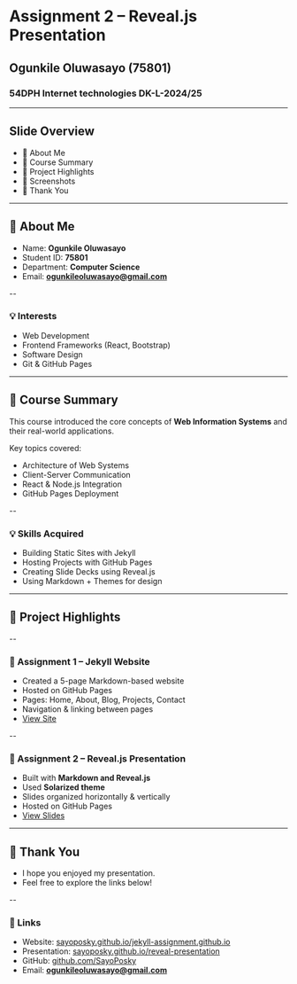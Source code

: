 # Assignment 2 – Reveal.js Presentation  
## Ogunkile Oluwasayo (75801)
### 54DPH Internet technologies DK-L-2024/25

---

## Slide Overview  

- 👤 About Me  
- 🎯 Course Summary  
- 💼 Project Highlights  
- 📸 Screenshots  
- 🙏 Thank You  

---

## 👤 About Me  

- Name: **Ogunkile Oluwasayo**  
- Student ID: **75801**  
- Department: **Computer Science**  
- Email: **ogunkileoluwasayo@gmail.com**  

--  
### 💡 Interests  
- Web Development  
- Frontend Frameworks (React, Bootstrap)  
- Software Design  
- Git & GitHub Pages  

---

## 🎯 Course Summary  

This course introduced the core concepts of **Web Information Systems** and their real-world applications.

Key topics covered:

- Architecture of Web Systems  
- Client-Server Communication  
- React & Node.js Integration  
- GitHub Pages Deployment  

--  

### 💡 Skills Acquired  

- Building Static Sites with Jekyll  
- Hosting Projects with GitHub Pages  
- Creating Slide Decks using Reveal.js  
- Using Markdown + Themes for design  

---

## 💼 Project Highlights  

--  

### 📘 Assignment 1 – Jekyll Website  

- Created a 5-page Markdown-based website  
- Hosted on GitHub Pages  
- Pages: Home, About, Blog, Projects, Contact  
- Navigation & linking between pages  
- [View Site](https://sayoposky.github.io/jekyll-assignment.github.io/)

--  

### 🎤 Assignment 2 – Reveal.js Presentation  

- Built with **Markdown and Reveal.js**  
- Used **Solarized theme**  
- Slides organized horizontally & vertically  
- Hosted on GitHub Pages  
- [View Slides](https://sayoposky.github.io/reveal-presentation)

---

## 🙏 Thank You  

- I hope you enjoyed my presentation.  
- Feel free to explore the links below!  

--

### 🔗 Links  
- Website: [sayoposky.github.io/jekyll-assignment.github.io](https://sayoposky.github.io/jekyll-assignment.github.io)  
- Presentation: [sayoposky.github.io/reveal-presentation](https://sayoposky.github.io/reveal-presentation)  
- GitHub: [github.com/SayoPosky](https://github.com/SayoPosky)  
- Email: **ogunkileoluwasayo@gmail.com**

